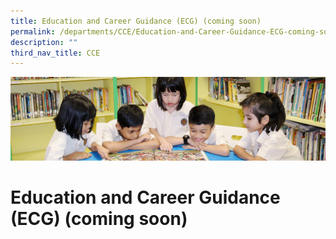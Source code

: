 ```yaml
---
title: Education and Career Guidance (ECG) (coming soon)
permalink: /departments/CCE/Education-and-Career-Guidance-ECG-coming-soon/
description: ""
third_nav_title: CCE
---
```

![](/images/banner.gif)

Education and Career Guidance (ECG) (coming soon)
=================================================